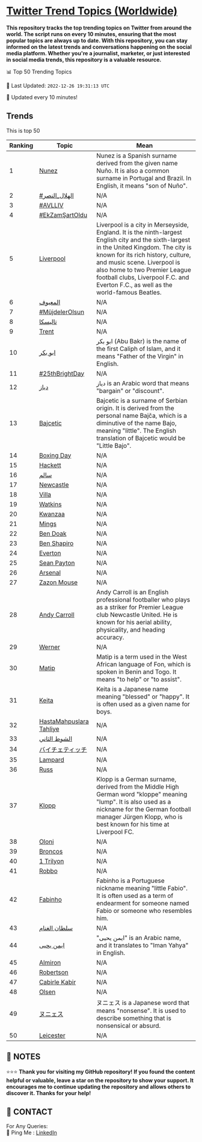 [Twitter Trend Topics (Worldwide)](https://github.com/ErcinDedeoglu/Twitter-Trend-Topics)
==========

**This repository tracks the top trending topics on Twitter from around the world. 
The script runs on every 10 minutes, ensuring that the most popular topics are always up to date. 
With this repository, you can stay informed on the latest trends and conversations happening on the social media platform. 
Whether you're a journalist, marketer, or just interested in social media trends, this repository is a valuable resource.**


📊 Top 50 Trending Topics

📆 Last Updated: `2022-12-26 19:31:13 UTC`

🔧 Updated every 10 minutes!


## Trends

This is top 50

| Ranking | Topic | Mean |
| ------- | ------------ | ------------ |
| 1 | [Nunez](http://twitter.com/search?q=Nunez) | Nunez is a Spanish surname derived from the given name Nuño. It is also a common surname in Portugal and Brazil. In English, it means "son of Nuño". |
| 2 | [#الهلال_النصر](http://twitter.com/search?q=%23%d8%a7%d9%84%d9%87%d9%84%d8%a7%d9%84_%d8%a7%d9%84%d9%86%d8%b5%d8%b1) | N/A |
| 3 | [#AVLLIV](http://twitter.com/search?q=%23AVLLIV) | N/A |
| 4 | [#EkZamŞartOldu](http://twitter.com/search?q=%23EkZam%c5%9eartOldu) | N/A |
| 5 | [Liverpool](http://twitter.com/search?q=Liverpool) | Liverpool is a city in Merseyside, England. It is the ninth-largest English city and the sixth-largest in the United Kingdom. The city is known for its rich history, culture, and music scene. Liverpool is also home to two Premier League football clubs, Liverpool F.C. and Everton F.C., as well as the world-famous Beatles. |
| 6 | [المعيوف](http://twitter.com/search?q=%d8%a7%d9%84%d9%85%d8%b9%d9%8a%d9%88%d9%81) | N/A |
| 7 | [#MüjdelerOlsun](http://twitter.com/search?q=%23M%c3%bcjdelerOlsun) | N/A |
| 8 | [تاليسكا](http://twitter.com/search?q=%d8%aa%d8%a7%d9%84%d9%8a%d8%b3%d9%83%d8%a7) | N/A |
| 9 | [Trent](http://twitter.com/search?q=Trent) | N/A |
| 10 | [ابو بكر](http://twitter.com/search?q=%d8%a7%d8%a8%d9%88+%d8%a8%d9%83%d8%b1) | ابو بكر (Abu Bakr) is the name of the first Caliph of Islam, and it means "Father of the Virgin" in English. |
| 11 | [#25thBrightDay](http://twitter.com/search?q=%2325thBrightDay) | N/A |
| 12 | [دياز](http://twitter.com/search?q=%d8%af%d9%8a%d8%a7%d8%b2) | دياز is an Arabic word that means "bargain" or "discount". |
| 13 | [Bajcetic](http://twitter.com/search?q=Bajcetic) | Bajcetic is a surname of Serbian origin. It is derived from the personal name Bajča, which is a diminutive of the name Bajo, meaning "little". The English translation of Bajcetic would be "Little Bajo". |
| 14 | [Boxing Day](http://twitter.com/search?q=Boxing+Day) | N/A |
| 15 | [Hackett](http://twitter.com/search?q=Hackett) | N/A |
| 16 | [سالم](http://twitter.com/search?q=%d8%b3%d8%a7%d9%84%d9%85) | N/A |
| 17 | [Newcastle](http://twitter.com/search?q=Newcastle) | N/A |
| 18 | [Villa](http://twitter.com/search?q=Villa) | N/A |
| 19 | [Watkins](http://twitter.com/search?q=Watkins) | N/A |
| 20 | [Kwanzaa](http://twitter.com/search?q=Kwanzaa) | N/A |
| 21 | [Mings](http://twitter.com/search?q=Mings) | N/A |
| 22 | [Ben Doak](http://twitter.com/search?q=Ben+Doak) | N/A |
| 23 | [Ben Shapiro](http://twitter.com/search?q=Ben+Shapiro) | N/A |
| 24 | [Everton](http://twitter.com/search?q=Everton) | N/A |
| 25 | [Sean Payton](http://twitter.com/search?q=Sean+Payton) | N/A |
| 26 | [Arsenal](http://twitter.com/search?q=Arsenal) | N/A |
| 27 | [Zazon Mouse](http://twitter.com/search?q=Zazon+Mouse) | N/A |
| 28 | [Andy Carroll](http://twitter.com/search?q=Andy+Carroll) | Andy Carroll is an English professional footballer who plays as a striker for Premier League club Newcastle United. He is known for his aerial ability, physicality, and heading accuracy. |
| 29 | [Werner](http://twitter.com/search?q=Werner) | N/A |
| 30 | [Matip](http://twitter.com/search?q=Matip) | Matip is a term used in the West African language of Fon, which is spoken in Benin and Togo. It means "to help" or "to assist". |
| 31 | [Keita](http://twitter.com/search?q=Keita) | Keita is a Japanese name meaning "blessed" or "happy". It is often used as a given name for boys. |
| 32 | [HastaMahpuslara Tahliye](http://twitter.com/search?q=HastaMahpuslara+Tahliye) | N/A |
| 33 | [الشوط الثاني](http://twitter.com/search?q=%d8%a7%d9%84%d8%b4%d9%88%d8%b7+%d8%a7%d9%84%d8%ab%d8%a7%d9%86%d9%8a) | N/A |
| 34 | [バイチェティッチ](http://twitter.com/search?q=%e3%83%90%e3%82%a4%e3%83%81%e3%82%a7%e3%83%86%e3%82%a3%e3%83%83%e3%83%81) | N/A |
| 35 | [Lampard](http://twitter.com/search?q=Lampard) | N/A |
| 36 | [Russ](http://twitter.com/search?q=Russ) | N/A |
| 37 | [Klopp](http://twitter.com/search?q=Klopp) | Klopp is a German surname, derived from the Middle High German word "kloppe" meaning "lump". It is also used as a nickname for the German football manager Jürgen Klopp, who is best known for his time at Liverpool FC. |
| 38 | [Oloni](http://twitter.com/search?q=Oloni) | N/A |
| 39 | [Broncos](http://twitter.com/search?q=Broncos) | N/A |
| 40 | [1 Trilyon](http://twitter.com/search?q=1+Trilyon) | N/A |
| 41 | [Robbo](http://twitter.com/search?q=Robbo) | N/A |
| 42 | [Fabinho](http://twitter.com/search?q=Fabinho) | Fabinho is a Portuguese nickname meaning "little Fabio". It is often used as a term of endearment for someone named Fabio or someone who resembles him. |
| 43 | [سلطان الغنام](http://twitter.com/search?q=%d8%b3%d9%84%d8%b7%d8%a7%d9%86+%d8%a7%d9%84%d8%ba%d9%86%d8%a7%d9%85) | N/A |
| 44 | [ايمن يحيى](http://twitter.com/search?q=%d8%a7%d9%8a%d9%85%d9%86+%d9%8a%d8%ad%d9%8a%d9%89) | "ايمن يحيى" is an Arabic name, and it translates to "Iman Yahya" in English. |
| 45 | [Almiron](http://twitter.com/search?q=Almiron) | N/A |
| 46 | [Robertson](http://twitter.com/search?q=Robertson) | N/A |
| 47 | [Cabirle Kabir](http://twitter.com/search?q=Cabirle+Kabir) | N/A |
| 48 | [Olsen](http://twitter.com/search?q=Olsen) | N/A |
| 49 | [ヌニェス](http://twitter.com/search?q=%e3%83%8c%e3%83%8b%e3%82%a7%e3%82%b9) | ヌニェス is a Japanese word that means "nonsense". It is used to describe something that is nonsensical or absurd. |
| 50 | [Leicester](http://twitter.com/search?q=Leicester) | N/A |




## 📝 NOTES

⭐⭐⭐ **Thank you for visiting my GitHub repository! If you found the content helpful or valuable, leave a star on the repository to show your support. It encourages me to continue updating the repository and allows others to discover it. Thanks for your help!**

## 📨 CONTACT

 For Any Queries:  
            🏓 Ping Me : [LinkedIn](https://www.linkedin.com/in/ercindedeoglu/)